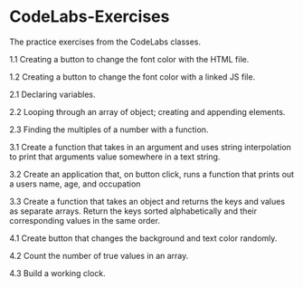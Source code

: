# CodeLabs-Exercises
The practice exercises from the CodeLabs classes.

1.1 Creating a button to change the font color with the HTML file.

1.2 Creating a button to change the font color with a linked JS file.

2.1 Declaring variables.

2.2 Looping through an array of object; creating and appending elements. 

2.3 Finding the multiples of a number with a function. 

3.1 Create a function that takes in an argument and uses string interpolation to print that arguments value somewhere in a text string.

3.2 Create an application that, on button click, runs a function that prints out a users name, age, and occupation

3.3 Create a function that takes an object and returns the keys and values as separate arrays. Return the keys sorted alphabetically and their corresponding values in the same order.

4.1 Create button that changes the background and text color randomly.

4.2 Count the number of true values in an array.

4.3 Build a working clock.